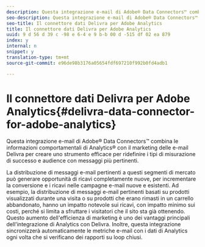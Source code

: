 ```yaml
---
description: Questa integrazione e-mail di Adobe® Data Connectors™ combina le informazioni comportamentali di Analytics® con il marketing delle e-mail Delivra per creare uno strumento efficace per ridefinire i tipi di misurazione di successo e audience con messaggi più pertinenti.
seo-description: Questa integrazione e-mail di Adobe® Data Connectors™ combina le informazioni comportamentali di Analytics® con il marketing delle e-mail Delivra per creare uno strumento efficace per ridefinire i tipi di misurazione di successo e audience con messaggi più pertinenti.
seo-title: Il connettore dati Delivra per Adobe Analytics
title: Il connettore dati Delivra per Adobe Analytics
uuid: 9 d 56 d 39 c -98 e 6-4 e 9 b-b 00 d -515 df 02 ea 879
index: y
internal: n
snippet: y
translation-type: tm+mt
source-git-commit: e96de98b3176a05654fdf697210f992b0fd4adb1

---
```



# Il connettore dati Delivra per Adobe Analytics{#delivra-data-connector-for-adobe-analytics}

Questa integrazione e-mail di Adobe® Data Connectors™ combina le informazioni comportamentali di Analytics® con il marketing delle e-mail Delivra per creare uno strumento efficace per ridefinire i tipi di misurazione di successo e audience con messaggi più pertinenti.

La distribuzione di messaggi e-mail pertinenti a questi segmenti di mercato può generare opportunità di ricavi completamente nuove, per incrementare la conversione e i ricavi nelle campagne e-mail nuove e esistenti. Ad esempio, la distribuzione di messaggi e-mail pertinenti basati su prodotti visualizzati durante una visita o su prodotti che erano rimasti in un carrello abbandonato, hanno un impatto notevole sui ricavi, con impatto minimo sui costi, perché si limita a sfruttare i visitatori che il sito sta già ottenendo. Questo aumento dell'efficienza di marketing è uno dei vantaggi principali dell'integrazione di Analytics con Delivra. Inoltre, questa integrazione sincronizzerà automaticamente le metriche e-mail con i dati di Analytics ogni volta che si verificano dei rapporti su loop chiusi.
